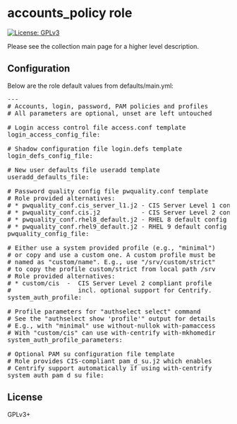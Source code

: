 # accounts_policy role

[![License: GPLv3](https://img.shields.io/badge/license-GPLv3-brightgreen.svg)](https://www.gnu.org/licenses/gpl-3.0)

Please see the collection main page for a higher level description.

## Configuration

Below are the role default values from defaults/main.yml:

<pre>
---
# Accounts, login, password, PAM policies and profiles
# All parameters are optional, unset are left untouched

# Login access control file access.conf template
login_access_config_file:

# Shadow configuration file login.defs template
login_defs_config_file:

# New user defaults file useradd template
useradd_defaults_file:

# Password quality config file pwquality.conf template
# Role provided alternatives:
# * pwquality_conf.cis_server_l1.j2 - CIS Server Level 1 config
# * pwquality_conf.cis.j2           - CIS Server Level 2 config
# * pwquality_conf.rhel8_default.j2 - RHEL 8 default config
# * pwquality_conf.rhel9_default.j2 - RHEL 9 default config
pwquality_config_file:

# Either use a system provided profile (e.g., "minimal")
# or copy and use a custom one. A custom profile must be
# named as "custom/name". E.g., use "/srv/custom/strict"
# to copy the profile custom/strict from local path /srv
# Role provided alternatives:
# * custom/cis  -  CIS Server Level 2 compliant profile
#                  incl. optional support for Centrify.
system_auth_profile:

# Profile parameters for "authselect select" command
# See the "authselect show 'profile'" output for details
# E.g., with "minimal" use without-nullok with-pamaccess
# With "custom/cis" can use with-centrify with-mkhomedir
system_auth_profile_parameters:

# Optional PAM su configuration file template
# Role provides CIS-compliant pam_d_su.j2 which enables
# Centrify support automatically if using with-centrify
system_auth_pam_d_su_file:
</pre>

## License

GPLv3+
